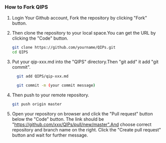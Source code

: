 ### How to Fork QIPS

 1. Login Your Github account, Fork the repository by clicking "Fork" button.

 2. Then clone the repository to your local space.You can get the URL by clicking the "Code" button.

    ```bash
    git clone https://github.com/yourname/QIPs.git
    cd QIPS
    ```

 3. Put your qip-xxx.md into the "QIPS" directory.Then "git add" it add "git commit".

    ```bash
      git add QIPS/qip-xxx.md
    
      git commit -m (your commit message)
    ```

 4. Then push to your remote repository.

    ```bash
    git push origin master
    ```

 5. Open your repository on browser and click the "Pull request" button below the "Code" button. The link should be "https://github.com/xxx/QIPs/pull/new/master".And choose correct repository and branch name on the right. Click the "Create pull request" button and wait for further message.
